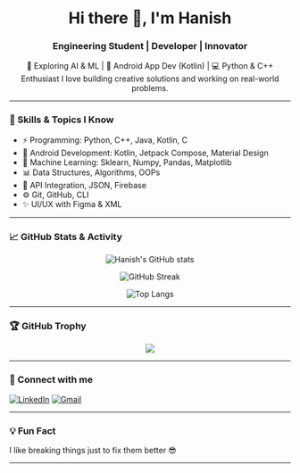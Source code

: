 <h1 align="center">Hi there 👋, I'm Hanish</h1>
<h3 align="center">Engineering Student | Developer | Innovator</h3>

<p align="center">
🚀 Exploring AI & ML | 📱 Android App Dev (Kotlin) | 💻 Python & C++ Enthusiast  
I love building creative solutions and working on real-world problems.
</p>

---

### 🧠 Skills & Topics I Know

- ⚡ Programming: Python, C++, Java, Kotlin, C
- 📱 Android Development: Kotlin, Jetpack Compose, Material Design
- 🤖 Machine Learning: Sklearn, Numpy, Pandas, Matplotlib
- 📊 Data Structures, Algorithms, OOPs
- 🔌 API Integration, JSON, Firebase
- ⚙️ Git, GitHub, CLI
- ✨ UI/UX with Figma & XML

---

### 📈 GitHub Stats & Activity

<p align="center">
  <img src="https://github-readme-stats.vercel.app/api?username=hanish7&show_icons=true&theme=tokyonight" alt="Hanish's GitHub stats" />
</p>

<p align="center">
  <img src="https://github-readme-streak-stats.herokuapp.com/?user=hanish7&theme=tokyonight" alt="GitHub Streak" />
</p>

<p align="center">
  <img src="https://github-readme-stats.vercel.app/api/top-langs/?username=hanish7&layout=compact&theme=tokyonight" alt="Top Langs" />
</p>

---

### 🏆 GitHub Trophy

<p align="center">
  <img src="https://github-profile-trophy.vercel.app/?username=hanish7&theme=algolia&margin-w=15&margin-h=15" />
</p>

---

### 🔗 Connect with me

[![LinkedIn](https://img.shields.io/badge/-LinkedIn-blue?style=flat&logo=linkedin)](https://www.linkedin.com/in/your-link/)
[![Gmail](https://img.shields.io/badge/-Gmail-red?style=flat&logo=gmail&logoColor=white)](mailto:your.email@gmail.com)

---

### 💡 Fun Fact
I like breaking things just to fix them better 😎

---

